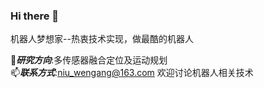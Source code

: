 ### Hi there 👋
机器人梦想家--热衷技术实现，做最酷的机器人

🔭***研究方向***:多传感器融合定位及运动规划   
📫***联系方式***:niu_wengang@163.com 欢迎讨论机器人相关技术


